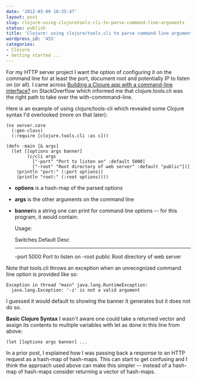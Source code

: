```yaml
---
date: '2012-03-09 10:35:47'
layout: post
slug: clojure-using-clojuretools-cli-to-parse-command-line-arguments
status: publish
title: 'Clojure: using clojure/tools.cli to parse command line arguments'
wordpress_id: '455'
categories:
- Clojure
- Getting started ...
---
```


For my HTTP server project I want the option of configuring it on the command line for at least the port, document root and potentially IP to listen on (or all). I came across [Building a Clojure app with a command-line interface?](http://stackoverflow.com/questions/1341154/building-a-clojure-app-with-a-command-line-interface) on StackOverflow which informed me that clojure.tools.cli was the right path to take over the with-commmand-line.

Here is an example of using clojure/tools-cli which revealed some Clojure syntax I'd overlooked (more on that later):

    
    (ns server.core
      (:gen-class)
      (:require [clojure.tools.cli :as c]))
    
    (defn -main [& args]
      (let [[options args banner]
            (c/cli args
              ["-port" "Port to listen on" :default 5000]
              ["-root" "Root directory of web server" :default "public"])]
        (println "port:" (:port options))
        (println "root:" (:root options))))





	
  * **options** is a hash-map of the parsed options

	
  * **args** is the other arguments on the command line

	
  * **banner**is a string one can print for command line options -- for this program, it would contain:

    
    Usage:
    
     Switches  Default  Desc
     --------  -------  ----
     -port     5000     Port to listen on
     -root     public   Root directory of web server





Note that tools.cli throws an exception when an unrecognized command line option is provided like so:

    
    Exception in thread "main" java.lang.RuntimeException:
      java.lang.Exception: '-z' is not a valid argument




I guessed it would default to showing the banner it generates but it does not do so.



**Basic Clojure Syntax**
I wasn't aware one could take a returned vector and assign its contents to multiple variables with let as done in this line from above:

    
    (let [[options args banner] ...


In a prior post, I explained how I was passing back a response to an HTTP request as a hash-map of hash-maps. This can start to get confusing and I think the approach used above can make this simpler -- instead of a hash-map of hash-maps consider returning a vector of hash-maps.
